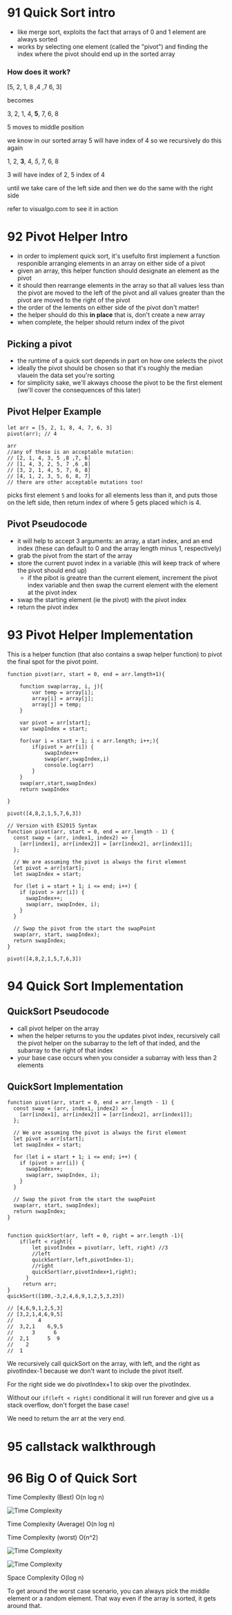 # 91 Quick Sort intro

- like merge sort, exploits the fact that arrays of 0 and 1 element are always sorted
- works by selecting one element (called the "pivot") and finding the index where the pivot should end up in the sorted array

### How does it work?

[5, 2, 1, 8 ,4 ,7 6, 3]

becomes

3, 2, 1, 4, **5**, 7, 6, 8

5 moves to middle position

we know in our sorted array 5 will have index of 4
so we recursively do this again

1, 2, **3**, 4, *5*, 7, 6, 8

3 will have index of 2, 5 index of 4

until we take care of the left side and then we do the same with the right side

refer to visualgo.com to see it in action

# 92 Pivot Helper Intro

- in order to implement quick sort, it's usefulto first implement a function responible arranging elements in an array on either side of a pivot
- given an array, this helper function should designate an element as the pivot
- it should then rearrange elements in the array so that all values less than the pivot are moved to the left of the pivot and all values greater than the pivot are moved to the right of the pivot
- the order of the lements on either side of the pivot don't matter!
- the helper should do this **in place** that is, don't create a new array
- when complete, the helper should return index of the pivot


## Picking a pivot
- the runtime of a quick sort depends in part on how one selects the pivot
- ideally the pivot should be chosen so that it's roughly the median vlauein the data set you're sorting
- for simplicity sake, we'll akways choose the pivot to be the first element (we'll cover the consequences of this later)

## Pivot Helper Example

```
let arr = [5, 2, 1, 8, 4, 7, 6, 3]
pivot(arr); // 4

arr
//any of these is an acceptable mutation:
// [2, 1, 4, 3, 5 ,8 ,7, 6]
// [1, 4, 3, 2, 5, 7 ,6 ,8]
// [3, 2, 1, 4, 5, 7, 6, 8]
// [4, 1, 2, 3, 5, 6, 8, 7]
// there are other acceptable mutations too!
```
picks first element `5` and looks for all elements less than it, and puts those on the left side, then return index of where 5 gets placed which is 4.

## Pivot Pseudocode

- it will help to accept 3 arguments: an array, a start index, and an end index (these can default to 0 and the array length minus 1, respectively)
- grab the pivot from the start of the array
- store the current puvot index in a variable (this will keep track of where the pivot should end up)
    - if the pibot is greatre than the current element, increment the pivot index variable and then swap the current element with the element at the pivot index
- swap the starting element (ie the pivot) with the pivot index
- return the pivot index

# 93 Pivot Helper Implementation

This is a helper function (that also contains a swap helper function) to pivot the final spot for the pivot point.

```
function pivot(arr, start = 0, end = arr.length+1){

    function swap(array, i, j){
        var temp = array[i];
        array[i] = array[j];
        array[j] = temp;
    }

    var pivot = arr[start];
    var swapIndex = start;

    for(var i = start + 1; i < arr.length; i++;){
        if(pivot > arr[i]) {
            swapIndex++
            swap(arr,swapIndex,i)
            console.log(arr)
        }
    }
    swap(arr,start,swapIndex)
    return swapIndex

}

pivot([4,8,2,1,5,7,6,3])
```

```
// Version with ES2015 Syntax
function pivot(arr, start = 0, end = arr.length - 1) {
  const swap = (arr, index1, index2) => {
    [arr[index1], arr[index2]] = [arr[index2], arr[index1]];
  };

  // We are assuming the pivot is always the first element
  let pivot = arr[start];
  let swapIndex = start;

  for (let i = start + 1; i <= end; i++) {
    if (pivot > arr[i]) {
      swapIndex++;
      swap(arr, swapIndex, i);
    }
  }

  // Swap the pivot from the start the swapPoint
  swap(arr, start, swapIndex);
  return swapIndex;
}

pivot([4,8,2,1,5,7,6,3])
```

# 94 Quick Sort Implementation

## QuickSort Pseudocode

- call pivot helper on the array
- when the helper returns to you the updates pivot index, recursively call the pivot helper on the subarray to the left of that inded, and the subarray to the right of that index
- your base case occurs when you consider a subarray with less than 2 elements

## QuickSort Implementation

```
function pivot(arr, start = 0, end = arr.length - 1) {
  const swap = (arr, index1, index2) => {
    [arr[index1], arr[index2]] = [arr[index2], arr[index1]];
  };

  // We are assuming the pivot is always the first element
  let pivot = arr[start];
  let swapIndex = start;

  for (let i = start + 1; i <= end; i++) {
    if (pivot > arr[i]) {
      swapIndex++;
      swap(arr, swapIndex, i);
    }
  }

  // Swap the pivot from the start the swapPoint
  swap(arr, start, swapIndex);
  return swapIndex;
}


function quickSort(arr, left = 0, right = arr.length -1){
    if(left < right){
        let pivotIndex = pivot(arr, left, right) //3
        //left
        quickSort(arr,left,pivotIndex-1);
        //right
        quickSort(arr,pivotIndex+1,right);
      }
     return arr;
}
quickSort([100,-3,2,4,6,9,1,2,5,3,23])

// [4,6,9,1,2,5,3]
// [3,2,1,4,6,9,5]
//        4
//  3,2,1    6,9,5
//      3      6
//  2,1      5  9
//    2
//  1

```

We recursively call quickSort on the array, with left, and the right as pivotIndex-1 because we don't want to include the pivot itself.

For the right side we do pivotIndex+1 to skip over the pivotIndex.

Without our `if(left < right)` conditional it will run forever and give us a stack overflow, don't forget the base case!

We need to return the arr at the very end.


# 95 callstack walkthrough

# 96 Big O of Quick Sort

Time Complexity (Best)
O(n log n)

![Time Complexity](/Images/quick-sort-bigO-best.png "O(n)")

Time Complexity (Average)
O(n log n)

Time Complexity (worst)
O(n^2)

![Time Complexity](/Images/quick-sort-bigO-worst.png "O(n)")

![Time Complexity](/Images/quick-sort-bigO-worst-2.png "O(n)")


Space Complexity
O(log n)

To get around the worst case scenario, you can always pick the middle element or a random element.
That way even if the array is sorted, it gets around that.